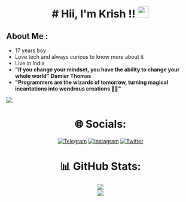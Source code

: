 <h1 align="center"># Hii, I'm Krish !! <img src="https://user-images.githubusercontent.com/42378118/110234147-e3259600-7f4e-11eb-95be-0c4047144dea.gif" width="30"> </h1>

## About Me :

- 17 years boy  
- Love tech and always curious to know more about it
- Live in India 
- **"If you change your mindset, you have the ability to change your whole world"** **Damier Thomas**
- **"Programmers are the wizards of tomorrow, turning magical incantations into wondrous creations 🔮✨"**

[![](https://visitcount.itsvg.in/api?id=MoonWalker440&label=Profile%20Views&icon=0&pretty=false)](https://visitcount.itsvg.in)

<h1 align="center"> 🌐 Socials: </h1>

<div align="center"> 

<a href="">[![Telegram](https://img.shields.io/badge/Telegram-Chat-blue.svg)](https://t.me/Krish_440)</a> <a href="">[![Instagram](https://img.shields.io/badge/Instagram-%23E4405F.svg?logo=Instagram&logoColor=white)](http://Instagram.com/stylish_chiku_440)</a> <a href="">[![Twitter](https://img.shields.io/badge/Twitter-%231DA1F2.svg?logo=Twitter&logoColor=white)](https://twitter.com/Krish00424)</a>

<h1 align="center"> 📊 GitHub Stats: </h1>

<div align="center"> 

<a href="">![](https://github-readme-stats.vercel.app/api?username=MoonWalker440&theme=chartreuse-dark&show_icons=true&hide_border=true&count_private=true)</a> 
</br>
![](https://github-readme-streak-stats.herokuapp.com/?user=MoonWalker440&theme=chartreuse-dark&hide_border=true)<br/>
